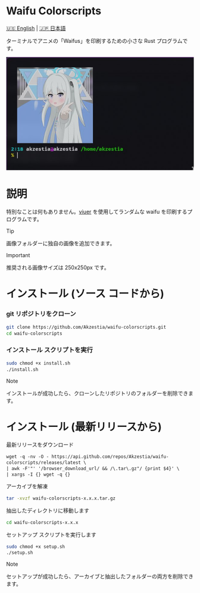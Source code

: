 # Waifu Colorscripts

[🇺🇸 English](README.md) | [🇯🇵 日本語](README_jap.md)

ターミナルでアニメの「Waifus」を印刷するための小さな Rust プログラムです。

<img src="assets/Preview.jpg"/>

# 説明

特別なことは何もありません。[viuer](https://docs.rs/viuer/latest/viuer/) を使用してランダムな waifu を印刷するプログラムです。

> [!TIP]
> 画像フォルダーに独自の画像を追加できます。 <br/>

> [!IMPORTANT]
> 推奨される画像サイズは 250x250px です。

# インストール (ソース コードから)

### git リポジトリをクローン
```sh
git clone https://github.com/Akzestia/waifu-colorscripts.git
cd waifu-colorscripts
```

### インストール スクリプトを実行
```sh
sudo chmod +x install.sh
./install.sh
```

> [!NOTE]
> インストールが成功したら、クローンしたリポジトリのフォルダーを削除できます。

# インストール (最新リリースから)

最新リリースをダウンロード
```
wget -q -nv -O - https://api.github.com/repos/Akzestia/waifu-colorscripts/releases/latest \
| awk -F'"' '/browser_download_url/ && /\.tar\.gz"/ {print $4}' \
| xargs -I {} wget -q {}
```

アーカイブを解凍
```sh
tar -xvzf waifu-colorscripts-x.x.x.tar.gz
```

抽出したディレクトリに移動します
```sh
cd waifu-colorscripts-x.x.x
```

セットアップ スクリプトを実行します
```sh
sudo chmod +x setup.sh
./setup.sh
```

> [!NOTE]
> セットアップが成功したら、アーカイブと抽出したフォルダーの両方を削除できます。
